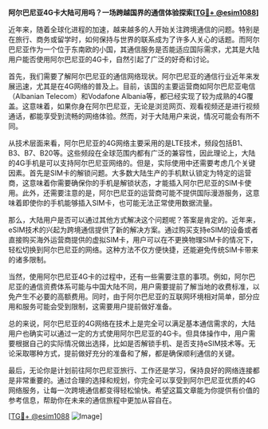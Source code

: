 **阿尔巴尼亚4G卡大陆可用吗？一场跨越国界的通信体验探索[[TG💪+ @esim1088](https://t.me/s/esim1088)]**

近年来，随着全球化进程的加速，越来越多的人开始关注跨境通信的问题。特别是在旅行、商务或留学时，如何保持与世界的联系成为了许多人关心的话题。而阿尔巴尼亚作为一个位于东南欧的小国，其通信服务是否能适应国际需求，尤其是大陆用户能否使用阿尔巴尼亚的4G卡，自然引起了广泛的好奇和讨论。

首先，我们需要了解阿尔巴尼亚的通信网络现状。阿尔巴尼亚的通信行业近年来发展迅速，尤其是在4G网络的普及上。目前，该国的主要运营商如阿尔巴尼亚电信（Albanian Telecom）和Vodafone Albania等，都已经实现了较为成熟的4G覆盖。这意味着，如果你身在阿尔巴尼亚，无论是浏览网页、观看视频还是进行视频通话，都能享受到流畅的网络体验。然而，对于大陆用户来说，情况可能会有所不同。

从技术层面来看，阿尔巴尼亚的4G网络主要采用的是LTE技术，频段包括B1、B3、B7、B20等。这些频段在全球范围内都有广泛的兼容性，因此理论上，大陆的4G手机是可以支持阿尔巴尼亚网络的。但是，实际使用中还需要考虑几个关键因素。首先是SIM卡的解锁问题。大多数大陆生产的手机默认锁定为特定的运营商，这意味着你需要确保你的手机是解锁状态，才能插入阿尔巴尼亚的SIM卡使用。此外，还需要注意的是，阿尔巴尼亚的运营商可能不提供国际漫游服务，这意味着即使你的手机能够插入SIM卡，也可能无法正常使用数据流量。

那么，大陆用户是否可以通过其他方式解决这个问题呢？答案是肯定的。近年来，eSIM技术的兴起为跨境通信提供了新的解决方案。通过购买支持eSIM的设备或者直接购买海外运营商提供的虚拟SIM卡，用户可以在不更换物理SIM卡的情况下，轻松切换到阿尔巴尼亚的网络。这种方法不仅方便快捷，还能避免传统SIM卡带来的诸多限制。

当然，使用阿尔巴尼亚4G卡的过程中，还有一些需要注意的事项。例如，阿尔巴尼亚的通信资费体系可能与中国大陆不同，用户需要提前了解当地的收费标准，以免产生不必要的高额费用。同时，由于阿尔巴尼亚的互联网环境相对简单，部分应用和服务可能会受到限制，这需要用户提前做好准备。

总的来说，阿尔巴尼亚的4G网络在技术上是完全可以满足基本通信需求的，大陆用户也确实可以通过一定的方式使用阿尔巴尼亚的4G卡。但具体操作中，用户需要根据自己的实际情况做出选择，比如是否解锁手机、是否支持eSIM技术等。无论采取哪种方式，提前做好充分的准备和了解，都是确保顺利通信的关键。

最后，无论你是计划前往阿尔巴尼亚旅行、工作还是学习，保持良好的网络连接都是非常重要的。通过合理的选择和规划，你完全可以享受到阿尔巴尼亚优质的4G网络服务，让每一次跨境通信都变得轻松愉快。希望这篇文章能为你提供有价值的参考信息，帮助你在未来的通信旅程中更加从容自在。

[[TG💪+ @esim1088](https://t.me/s/esim1088) ![Image](https://i.postimg.cc/4NQfJmqS/Snipaste-2025-05-13-00-14-12.png)]